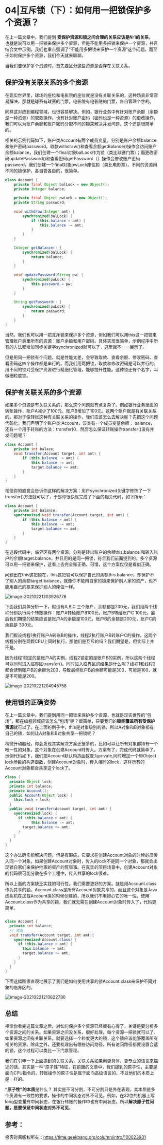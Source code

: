 # 04|互斥锁（下）：如何用一把锁保护多个资源？

在上一篇文章中，我们提到 **受保护资源和锁之间合理的关系应该是N:1的关系**， 也就是说可以用一把锁来保护多个资源，但是不能用多把锁来保护一个资源，并且结合文中示例，我们也重点强调了“不能用多把锁来保护一个资源”这个问题。而至于如何保护多个资源，我们今天就来聊聊。

当我们要保护多个资源时，首先要区分这些资源是否存在关联关系。

## 保护没有关联关系的多个资源

在现实世界里，球场的座位和电影院的座位就是没有关联关系的，这种场景非常容易解决，那就是球赛有球赛的门票，电影院有电影院的门票，各自管理个字的。

同样这对应到编程领域，也很容易解决。例如，银行业务中有针对账户余额（余额是一种资源）的取款操作，也有针对账户密码（密码也是一种资源）的更改操作，我们可以为账户余额和账户密码分配不同的锁来解决并发问题，这个还是很简单的。

相关的示例代码如下，账户类Account有两个成员变量，分别是账户余额balance和账户密码password。取款withdraw()和查看余额getBalance()操作会访问账户余额balance，我们创建一个final对象balLock作为锁（类比球赛门票）；而更改密码updatePassword()和查看密码getPassword（）操作会修改账户密码password，我们创建一个final对象pwLock座位锁（类比电影票）。不同的资源用不同的锁保护，各自管各自的，很简单。

```java
class Account {
	private final Object balLock = new Object();
	private Integer balance;
	
	private final Object pwLock = new Object();
	private String password;
	
	void withdraw(Integer amt) {
		synchronized(balLock) {
			if (this.balance > amt) {
				this.balance -= amt;
			}
		}
	}
	
	Integer getBalance() {
		synchronized(balLock) {
			return balance;
		}
	}
	
	void updatePassword(String pw) {
		synchronized(pwLock) {
			this.password = pw;
		}
	}
	
	String getPassword() {
		synchronized(pwLock) {
			return password;
		}
	}
}
```

当然，我们也可以用一把互斥锁来保护多个资源，例如我们可以用this这一把锁来管理账户类里所有的资源：账户余额和用户密码。具体实现很简单，示例程序中所有的方法都增加同步关键字synchronized就可以了，这里就不一一展示了。

但是用同一把锁有个问题，就是性能太差，会导致取款、查看余额、修改密码、查看密码这四个操作都是串行的。而我们用两把锁，取款和修改密码是可以并行的。用不同的锁对受保护资源进行精细化管理，能够提升性能。这种锁还有个名字，叫做细粒度锁。



## 保护有关联关系的多个资源

如果多个资源是有关联关系的，那么这个问题就有点复杂了。例如银行业务里面的转账操作，账户A减少了100元，账户B增加了100元。这两个账户就是有关联关系的。那对于像转账这种有关联关系的操作，我们应该怎么去解决呢？先把这个问题代码化。我们声明了个账户类:Account，该类有一个成员变量余额： balance，还有一个用于转账的方法：transfer(0，然后怎么保证转账操作transfer()没有并发问题呢？

```java
class Account {
	private int balace;
	void transfer(Account target, int amt) {
		if (this.balance  > amt) {
			this.balance -= amt;
			target.balance += amt;
		}
	}
}
```

相信你的直觉会告诉你这样的解决方案：用户synchronized关键字修饰了一下transfer()方法就可以了，于是你很快就完成了下面的相关代码，如下所示：

```java
class Account {
	private int balance;
	synchronized void transfer(Account target, int amt) {
		if (this.balance > amt) {
			this.balance -= amt;
			target.balance += amt;
		}
	}
}
```

在这段代码中，临界区有两个资源，分别是转出账户的余额this.balance 和转入账户的余额target.balance，并且用的是同一把锁，符合我们前面提到的，多个资源可以用一把锁来保护，这看上去完全账正确，可惜，这个方案仅仅是看似正确。

问题出在this这把锁在，this这把锁可以保护自己的余额this.balance，却保护不了别人的余额target.balance，就像你不能用自家的锁来保护别人家的资产，也不能用自己的票来保护别人的座位一样。

![image-20210221203926776](images/image-20210221203926776.png)



下面我们具体分析一下，假设有A,B,C 三个账户，余额都是200元，我们用两个线程分别执行两个转账操作：账户A转给账户B100元，账户B转给账户C 100元，最后我们期望的结果应该是账户A的余额是100元，账户B的余额是200元，账户C的余额是 300元。

我们假设线程1执行账户A转账B的操作，线程2执行账户B转账户C的操作。这两个线程分别在两颗CPU上同时执行，那他们是互斥的吗？我们期望是，但实际上并不是。

因为线程1锁定的是账户A的实例，线程2锁定的是账户B的实例，所以这两个线程可以同时进入临界区transfer()。同时进入临界区的结果是什么呢？线程1和线程2都会读到账户B的余额为200，导致最终账户B的余额可能是300，可能是100，就是不可能是200。

![image-20210221204945758](images/image-20210221204945758.png)









## 使用锁的正确姿势

在上一篇文章中，我们提到用同一把锁来保护多个资源，也就是现实世界的“包场”，那在编程领域应该怎么“包场”呢？很简单，只要我们的**锁能覆盖所有受保护资源**就可以了。在上面的例子中，this是对象级别的锁，所以A对象和B对象都有自己的锁，如何让A对象和B对象共享一把锁呢？

稍微开动脑经，你会发现其实解决方案还挺多的，比如可以让所有对象都持有一个唯一性的对象，这个对象在创建Account时传入。方案有了，完成代码就简单了。示例代码如下，我们把Account默认构造函数变为private,同时增加一个带Object lock参数的构造函数，创建Account对象时，传入相同的lock，这样所有的Account对象都会共享这个lock了。

```java
class {
  private Object lock;
  private int balance;
  private Account();
  public Account(Object lock) {
    this.lock = lock;
  }
  public void transfer(Account target, int amt) {
    synchronized(lock) {
      if (this.balance > amt) {
        	this.balance -= amt;
        target.balance += amt;
      }
    }
  }
}

```

这个办法确实能解决问题，但是有瑕疵，它要求在创建Account对象的时候必须传入同一个对象，如果创建Account对象时，传入的lock不是同一个对象，那就会出现锁自家们来保护他家的资产的荒唐事。在真实的项目场景中，创建Account对象的代码很可能分散在多个工程中，传入共享的lock很难。

所以上面的方案缺乏实践的可行性，我们需要更好的方案。就是用Account.class作为共享的锁。Account.class是所有Account对象共享的，而且这个对象是Java虚拟机在加载Account类的时候创建的，所以我们不用担心它的唯一性。使用Account.class作为共享的锁，我们就无需在创建Account对象时传入了，代码更简单。

```java

class Account {
  private int balance;
  // 转账
  void transfer(Account target, int amt){
    synchronized(Account.class) {
      if (this.balance > amt) {
        this.balance -= amt;
        target.balance += amt;
      }
    }
  } 
}
```

下面这幅图很直观地展示了我们是如何使用共享的锁Account.class来保护不同对象的临界区的。

![image-20210221210822780](images/image-20210221210822780.png)



## 总结

相信你看完这篇文章之后，对如何保护多个资源已经很有心得了，关键是要分析多个资源之间的关系。如果资源之间没关系，很好处理，每个资源一把锁就可以了。如果资源之间有关联关系，就要选择一个粒度更大的锁，这个锁应该能够覆盖所有相关的资源。除此之外，还要梳理出有哪些访问路径，所有访问路径都要设置合适的锁，这个过程可以类比一下门票管理。

我们在引申一下上面提到的关联关系，关联关系如果用更具体、更专业的语言来描述的话，其实是一种“原子性”特征，在前面的文章中，我们提到的原子性，主要是面向CPU指令的，转账操作的原子性是属于面向高级语言的，不过他们的本质上是一样的。

**“原子性”的本质**是什么？ 其实是不可分割，不可分割只是外在表现，其本质是多个资源有一致性的要求，操作的中间状态对外不可见。例如，在32位的机器上写long型变量有中间状态，在银行转账的操作中也有中间状态。所以**解决原子性问题，是要保证中间状态对外不可见**。



## 参考：

极客时间版权所有：https://time.geekbang.org/column/intro/100023901

